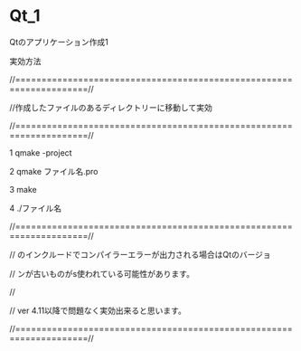 # Qt_1
Qtのアプリケーション作成1

実効方法

//====================================================================//

//作成したファイルのあるディレクトリーに移動して実効

//====================================================================//

1  qmake -project

2  qmake ファイル名.pro

3  make

4  ./ファイル名



//====================================================================//

//  <QApplication>のインクルードでコンパイラーエラーが出力される場合はQtのバージョ

//  ンが古いものがs使われている可能性があります。

//

//  ver 4.11以降で問題なく実効出来ると思います。

//====================================================================//
